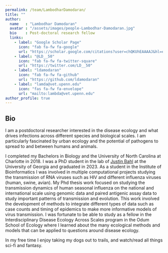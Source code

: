```yaml
---
permalink: /team/LambodharDamodaran/
title: ""
author:
  name   : "Lambodhar Damodaran"
  avatar : "/assets/images/people-Lambodhar-Damodaran.jpg"
  bio    : Post-doctoral research fellow
  links:
    - label: "Google Scholar Page"
      icon: "fab fa-fw fa-google"
      url: "https://scholar.google.com/citations?user=chQKUhEAAAAJ&hl=en"
    - label: "@LD__50"
      icon: "fab fa-fw fa-twitter-square"
      url: "https://twitter.com/LD__50"
    - label: "ldamodaran"
      icon: "fab fa-fw fa-github"
      url: "https://github.com/ldamodaran"
    - label: "lamda@vet.upenn.edu"
      icon: "fas fa-fw fa-envelope"
      url: "mailto:lambda@vet.upenn.edu"
author_profile: true
---
```


<!-- <img src="/assets/images/summary.png"> -->

## Bio 

I am a postdoctoral researcher interested in the disease ecology and what drives infections across different species and biological scales. I am particularly fascinated by urban ecology and the potential of pathogens to spread to and between humans and animals. 

I completed my Bachelors in Biology and the University of North Carolina at Charlotte in 2018. I was a PhD student in the lab of [Justin Bahl](https://bahl-lab.github.io/) at the University of Georgia and graduated in 2023. As a student in the Institute of Bioinformatics I was involved in multiple computational projects studying the transmission of RNA viruses such as HIV and different influenza viruses (human, swine, avian). My Phd thesis work focused on studying the transmission dynamics of human seasonal influenza on the national and international scale using genomic data and paired antigenic assay data to study important patterns of transmission and evolution. This work involved the development of methods to integrate different types of data such as case counts and timing of epidemics to make more informative models of virus transmission. I was fortunate to be able to study as a fellow in the Interdisciplinary Disease Ecology Across Scales program in the Odum School of Ecology where I learned about the many ecological methods and models that can be applied to questions around disease ecology.

In my free time I enjoy taking my dogs out to trails, and watch/read all things sci-fi and fantasy.